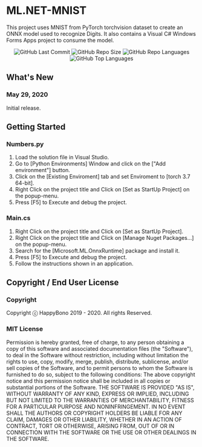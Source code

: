 # ML.NET-MNIST
This project uses MNIST from PyTorch torchvision dataset to create an ONNX model used to recognize Digits. It also contains a Visual C# Windows Forms Apps project to consume the model.

<div align="center">
<img alt="GitHub Last Commit" src="https://img.shields.io/github/last-commit/happybono/ML.NET-MNIST"> 
<img alt="GitHub Repo Size" src="https://img.shields.io/github/repo-size/happybono/ML.NET-MNIST">
<img alt="GitHub Repo Languages" src="https://img.shields.io/github/languages/count/happybono/ML.NET-MNIST">
<img alt="GitHub Top Languages" src="https://img.shields.io/github/languages/top/HappyBono/ML.NET-MNIST">
</div>

## What's New
### May 29, 2020
Initial release.

## Getting Started
### Numbers.py
1. Load the solution file in Visual Studio.
2. Go to [Python Environments] Window and click on the ["Add environment"] button.
3. Click on the [Existing Enviroment] tab and set Enviroment to [torch 3.7 64-bit].
4. Right Click on the project title and Click on [Set as StartUp Project] on the popup-menu.
5. Press [F5] to Execute and debug the project.

### Main.cs
1. Right Click on the project title and Click on [Set as StartUp Project].
2. Right Click on the project title and Click on [Manage Nuget Packages...] on the popup-menu.
3. Search for the [Microsoft.ML.OnnxRuntime] package and install it.
4. Press [F5] to Execute and debug the project.
5. Follow the instructions shown in an application.

## Copyright / End User License
### Copyright
Copyright ⓒ HappyBono 2019 - 2020. All rights Reserved.

### MIT License
Permission is hereby granted, free of charge, to any person obtaining a copy of this software and associated documentation files (the "Software"), to deal in the Software without restriction, including without limitation the rights to use, copy, modify, merge, publish, distribute, sublicense, and/or sell copies of the Software, and to permit persons to whom the Software is furnished to do so, subject to the following conditions:
The above copyright notice and this permission notice shall be included in all copies or substantial portions of the Software.
THE SOFTWARE IS PROVIDED "AS IS", WITHOUT WARRANTY OF ANY KIND, EXPRESS OR IMPLIED, INCLUDING BUT NOT LIMITED TO THE WARRANTIES OF MERCHANTABILITY, FITNESS FOR A PARTICULAR PURPOSE AND NONINFRINGEMENT. IN NO EVENT SHALL THE AUTHORS OR COPYRIGHT HOLDERS BE LIABLE FOR ANY CLAIM, DAMAGES OR OTHER LIABILITY, WHETHER IN AN ACTION OF CONTRACT, TORT OR OTHERWISE, ARISING FROM, OUT OF OR IN CONNECTION WITH THE SOFTWARE OR THE USE OR OTHER DEALINGS IN THE SOFTWARE.
